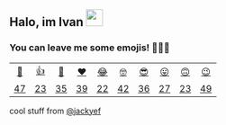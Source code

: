 ## Halo, im Ivan <img src="https://raw.githubusercontent.com/MartinHeinz/MartinHeinz/master/wave.gif" width="30px">

<!-- <p align="center"> <img src="https://komarev.com/ghpvc/?username=ffadilaputra" alt="ffadilaputra" /> </p>

<p>&nbsp;
    <img align="center" src="https://github-readme-stats.vercel.app/api?username=ffadilaputra&show_icons=true" alt="ffadilaputra" />
</p> -->

### You can leave me some emojis! 🧙🏻‍♂️
<table>
<tr align="center">
  <td><a href="https://ffadilaputra-addmoji.vercel.app/api/addmoji?type=👋">👋</a></td>
  <td><a href="https://ffadilaputra-addmoji.vercel.app/api/addmoji?type=👍">👍</a></td>
  <td><a href="https://ffadilaputra-addmoji.vercel.app/api/addmoji?type=👊">👊</a></td>
  <td><a href="https://ffadilaputra-addmoji.vercel.app/api/addmoji?type=❤️">❤️</a></td>
  <td><a href="https://ffadilaputra-addmoji.vercel.app/api/addmoji?type=😂">😂</a></td>
  <td><a href="https://ffadilaputra-addmoji.vercel.app/api/addmoji?type=🤓">🤓</a></td>
  <td><a href="https://ffadilaputra-addmoji.vercel.app/api/addmoji?type=😎">😎</a></td>
  <td><a href="https://ffadilaputra-addmoji.vercel.app/api/addmoji?type=😛">😛</a></td>
  <td><a href="https://ffadilaputra-addmoji.vercel.app/api/addmoji?type=🙃">🙃</a></td>
  <td><a href="https://ffadilaputra-addmoji.vercel.app/api/addmoji?type=😉">😉</a></td>
</tr>
<tr align="center">
  <td><a href="https://ffadilaputra-addmoji.vercel.app/api/addmoji?type=👋"><span id="count-👋">47</span></a></td>
  <td><a href="https://ffadilaputra-addmoji.vercel.app/api/addmoji?type=👍"><span id="count-👍">23</span></a></td>
  <td><a href="https://ffadilaputra-addmoji.vercel.app/api/addmoji?type=👊"><span id="count-👊">35</span></a></td>
  <td><a href="https://ffadilaputra-addmoji.vercel.app/api/addmoji?type=❤️"><span id="count-❤️">39</span></a></td>
  <td><a href="https://ffadilaputra-addmoji.vercel.app/api/addmoji?type=😂"><span id="count-😂">22</span></a></td>
  <td><a href="https://ffadilaputra-addmoji.vercel.app/api/addmoji?type=🤓"><span id="count-🤓">42</span></a></td>
  <td><a href="https://ffadilaputra-addmoji.vercel.app/api/addmoji?type=😎"><span id="count-😎">36</span></a></td>
  <td><a href="https://ffadilaputra-addmoji.vercel.app/api/addmoji?type=😛"><span id="count-😛">27</span></a></td>
  <td><a href="https://ffadilaputra-addmoji.vercel.app/api/addmoji?type=🙃"><span id="count-🙃">23</span></a></td>
  <td><a href="https://ffadilaputra-addmoji.vercel.app/api/addmoji?type=😉"><span id="count-😉">49</span></a></td>
</tr>
</table>

cool stuff from [@jackyef](https://github.com/jackyef)
